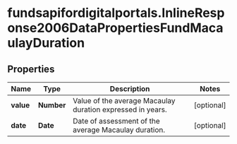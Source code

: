 # fundsapifordigitalportals.InlineResponse2006DataPropertiesFundMacaulayDuration

## Properties

Name | Type | Description | Notes
------------ | ------------- | ------------- | -------------
**value** | **Number** | Value of the average Macaulay duration expressed in years. | [optional] 
**date** | **Date** | Date of assessment of the average Macaulay duration. | [optional] 


